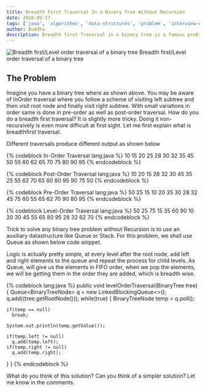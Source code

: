 ```yaml
---
title: Breadth First Traversal In a Binary Tree Without Recursion
date: 2016-05-17
tags: ['java', 'algorithms', 'data-structures', 'problem', 'interview-question', 'binary-tree']
author: Buddha
description: Breadth first Traversal in a binary tree is a famous problem related to binary trees tree
---
```


<img src="/blog/assets/svgs/2016/breadth-first-traversal-2.svg" alt="Breadth first/Level order traversal of a binary tree"/>
<span class="caption">Breadth first/Level order traversal of a binary tree</span>

## The Problem

Imagine you have a binary tree where as shown above. You may be aware of InOrder traversal where you follow a scheme of visiting left subtree and then visit root node and finally visit right subtree. With small variations in order same is done in pre-order as well as post-order traversal. How do you do a breadth first traversal? It is slightly more tricky. Doing it non-recursively is even more difficult at first sight. Let me first explain what is breadthfirst traversal.

Different traversals produce different output as shown below

{% codeblock In-Order Traversal lang:java %}
10 15 20 25 28 30 32 35 45 50 55 60 62 65 70 75 80 90 95
{% endcodeblock %}

{% codeblock Post-Order Traversal lang:java %}
10 20 15 28 32 30 45 35 25 55 62 70 65 60 80 95 90 75 50
{% endcodeblock %}

{% codeblock Pre-Order Traversal lang:java %}
50 25 15 10 20 35 30 28 32 45 75 60 55 65 62 70 90 80 95
{% endcodeblock %}

{% codeblock Level-Order Traversal lang:java %}
50 25 75 15 35 60 90 10 20 30 45 55 65 80 95 28 32 62 70
{% endcodeblock %}


<!-- more -->
Trick to solve any binary tree problem without Recursion is to use an auxiliary datastructure like Queue or Stack. For this problem, we shall use Queue as shown below code snippet.

Logic is actually pretty simple, at every level after the root node, add left and right elements to the queue and repeat the process for child levels. As Queue, will give us the elements in FIFO order, when we pop the elements, we will be getting them in the order they are added, which is breadth wise.

{% codeblock lang:java %}
public void levelOrderTraversal(BinaryTree<Integer> tree) {
  Queue<BinaryTreeNode<Integer>> q = new LinkedBlockingQueue<>();
  q.add((tree.getRootNode()));
  while(true) {
    BinaryTreeNode<Integer> temp = q.poll();

    if(temp == null)
      break;

    System.out.println(temp.getValue());

    if(temp.left != null)
      q.add(temp.left);
    if(temp.right != null)
      q.add(temp.right);
  }
}
{% endcodeblock %}

What do you think of this solution? Can you think of a simpler solution? Let me know in the comments.
